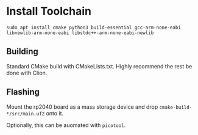 # Install Toolchain
```shell
sudo apt install cmake python3 build-essential gcc-arm-none-eabi libnewlib-arm-none-eabi libstdc++-arm-none-eabi-newlib
```
## Building
Standard CMake build with CMakeLists.txt. Highly recommend the rest be done with Clion.

## Flashing

Mount the rp2040 board as a mass storage device and
drop `cmake-build-*/src/main.uf2` onto it. 

Optionally, this can be auomated with `picotool`.